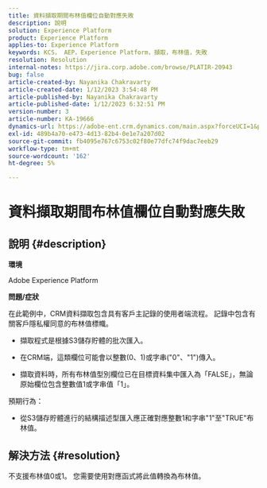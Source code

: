 ```yaml
---
title: 資料擷取期間布林值欄位自動對應失敗
description: 說明
solution: Experience Platform
product: Experience Platform
applies-to: Experience Platform
keywords: KCS， AEP，Experience Platform，擷取，布林值，失敗
resolution: Resolution
internal-notes: https://jira.corp.adobe.com/browse/PLATIR-20943
bug: false
article-created-by: Nayanika Chakravarty
article-created-date: 1/12/2023 3:54:48 PM
article-published-by: Nayanika Chakravarty
article-published-date: 1/12/2023 6:32:51 PM
version-number: 3
article-number: KA-19666
dynamics-url: https://adobe-ent.crm.dynamics.com/main.aspx?forceUCI=1&pagetype=entityrecord&etn=knowledgearticle&id=ce8ba86c-9192-ed11-aad1-6045bd006c82
exl-id: 489b4a70-e473-4d13-82b4-0e1e7a207d02
source-git-commit: fb4095e767c6753c02f80e77dfc74f9dac7eeb29
workflow-type: tm+mt
source-wordcount: '162'
ht-degree: 5%

---
```


# 資料擷取期間布林值欄位自動對應失敗

## 說明 {#description}


<b>環境</b>

Adobe Experience Platform

<b>問題/症狀</b>

在此範例中，CRM資料擷取包含具有客戶主記錄的使用者端流程。 記錄中包含有關客戶隱私權同意的布林值標幟。

- 擷取程式是根據S3儲存貯體的批次匯入。

- 在CRM端，這類欄位可能會以整數(0、1)或字串(&quot;0&quot;、&quot;1&quot;)傳入。

- 擷取資料時，所有布林值型別欄位已在目標資料集中匯入為「FALSE」，無論原始欄位包含整數值1或字串值「1」。

預期行為：

- 從S3儲存貯體進行的結構描述型匯入應正確對應整數1和字串&quot;1&quot;至&quot;TRUE&quot;布林值。




## 解決方法 {#resolution}


不支援布林值0或1。 您需要使用對應函式將此值轉換為布林值。
